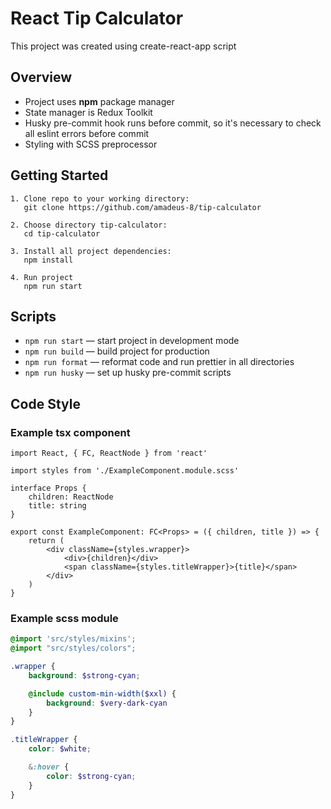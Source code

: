 # React Tip Calculator
This project was created using create-react-app script

## Overview
- Project uses **npm** package manager
- State manager is Redux Toolkit
- Husky pre-commit hook runs before commit, so it's necessary to check all eslint errors before commit
- Styling with SCSS preprocessor

## Getting Started
```
1. Clone repo to your working directory: 
   git clone https://github.com/amadeus-8/tip-calculator

2. Choose directory tip-calculator:
   cd tip-calculator

3. Install all project dependencies:
   npm install

4. Run project
   npm run start
```

## Scripts
- `npm run start` — start project in development mode
- `npm run build` — build project for production
- `npm run format` — reformat code and run prettier in all directories
- `npm run husky` — set up husky pre-commit scripts

## Code Style

### Example tsx component

```tsx
import React, { FC, ReactNode } from 'react'

import styles from './ExampleComponent.module.scss'

interface Props {
    children: ReactNode
    title: string
}

export const ExampleComponent: FC<Props> = ({ children, title }) => {
    return (
        <div className={styles.wrapper}>
            <div>{children}</div>
            <span className={styles.titleWrapper}>{title}</span>
        </div>
    )
}
```

### Example scss module

```scss
@import 'src/styles/mixins';
@import "src/styles/colors";

.wrapper {
    background: $strong-cyan;

    @include custom-min-width($xxl) {
        background: $very-dark-cyan
    }
}

.titleWrapper {
    color: $white;

    &:hover {
        color: $strong-cyan;
    }
}
```

